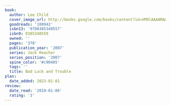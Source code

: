 ```yaml
---
book:
  author: Lee Child
  cover_image_url: http://books.google.com/books/content?id=VM9lAAAAMAAJ&printsec=frontcover&img=1&zoom=1&source=gbs_api
  goodreads: '108942'
  isbn13: '9780385340557'
  isbn9: 0385340559
  owned: ''
  pages: '378'
  publication_year: '2007'
  series: Jack Reacher
  series_position: '2007'
  spine_color: '#c90405'
  tags: ''
  title: Bad Luck and Trouble
plan:
  date_added: 2023-01-01
review:
  date_read: '2010-01-06'
  rating: '3'
---
```

